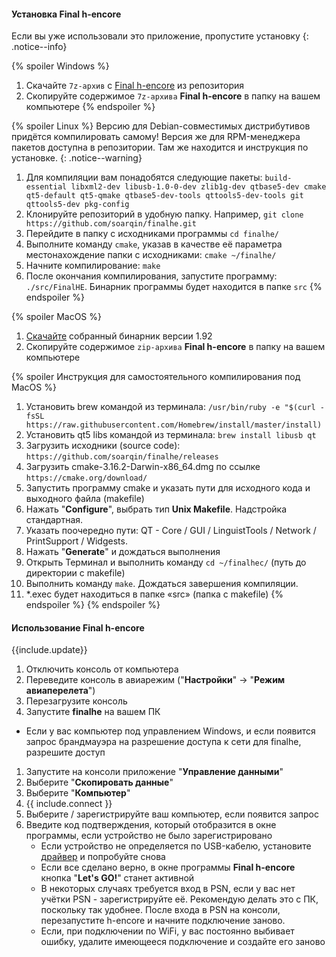 #### Установка Final h-encore
Если вы уже использовали это приложение, пропустите установку 
{: .notice--info}

{% spoiler Windows %}
1. Скачайте `7z-архив` с [Final h-encore](https://github.com/soarqin/finalhe/releases/latest) из репозитория 
1. Скопируйте содержимое `7z-архива` **Final h-encore** в папку на вашем компьютере
{% endspoiler %}

{% spoiler Linux %}
Версию для Debian-совместимых дистрибутивов придётся компилировать самому! Версия же для RPM-менеджера пакетов доступна в репозитории. Там же находится и инструкция по установке.
{: .notice--warning}

1. Для компиляции вам понадобятся следующие пакеты: `build-essential libxml2-dev libusb-1.0-0-dev zlib1g-dev qtbase5-dev cmake qt5-default qt5-qmake qtbase5-dev-tools qttools5-dev-tools git qttools5-dev pkg-config`
1. Клонируйте репозиторий в удобную папку. Например, `git clone https://github.com/soarqin/finalhe.git`
1. Перейдите в папку с исходниками программы `cd finalhe/`
1. Выполните команду `cmake`, указав в качестве её параметра местонахождение папки с исходниками: `cmake ~/finalhe/`
1. Начните компилирование: `make`
1. После окончания компилирования, запустите программу: `./src/FinalHE`. Бинарник программы будет находится в папке `src`
{% endspoiler %}

{% spoiler MacOS %}
1. [Скачайте](files/FinalHE_mac.zip) собранный бинарник версии 1.92 
1. Скопируйте содержимое `zip-архива` **Final h-encore** в папку на вашем компьютере

{% spoiler Инструкция для самостоятельного компилирования под MacOS %}
1. Установить brew командой из терминала: `/usr/bin/ruby -e "$(curl -fsSL https://raw.githubusercontent.com/Homebrew/install/master/install)`
1. Установить qt5 libs командой из терминала: `brew install libusb qt`
1. Загрузить исходники (source code): `https://github.com/soarqin/finalhe/releases`
1. Загрузить cmake-3.16.2-Darwin-x86_64.dmg по ссылке `https://cmake.org/download/`
1. Запустить программу cmake и указать пути для исходного кода и выходного файла (makefile)
1. Нажать "**Configure**", выбрать тип **Unix Makefile**. Надстройка стандартная.
1. Указать поочередно пути: QT - Core / GUI / LinguistTools / Network / PrintSupport / Widgests.
1. Нажать "**Generate**" и дождаться выполнения
1. Открыть Терминал и выполнить команду `cd ~/finalheс/` (путь до директории с makefile)
1. Выполнить команду `make`. Дождаться завершения компиляции.
1. *.exec будет находиться в папке «src» (папка с makefile)
{% endspoiler %}
{% endspoiler %}

#### Использование Final h-encore
{{include.update}}
1. Отключить консоль от компьютера
1. Переведите консоль в авиарежим ("**Настройки**" -> "**Режим авиаперелета**")
1. Перезагрузите консоль
1. Запустите **finalhe** на вашем ПК 
  + Если у вас компьютер под управлением Windows, и если появится запрос брандмауэра на разрешение доступа к сети для finalhe, разрешите доступ
1. Запустите на консоли приложение "**Управление данными**"
1. Выберите "**Скопировать данные**"
1. Выберите "**Компьютер**"
1. {{ include.connect }}
1. Выберите / зарегистрируйте ваш компьютер, если появится запрос
1. Введите код подтверждения, который отобразится в окне программы, если устройство не было зарегистрировано
   + Если устройство не определяется по USB-кабелю, установите [драйвер](https://github.com/soarqin/finalhe/releases/download/v1.3/QcmaDriver_winusb.exe) и попробуйте снова
   + Если все сделано верно, в окне программы **Final h-encore** кнопка "**Let's GO!**" станет активной
   + В некоторых случаях требуется вход в PSN, если у вас нет учётки PSN - зарегистрируйте её. Рекомендую делать это с ПК, поскольку так удобнее. После входа в PSN на консоли, перезапустите h-encore и начните подключение заново. 
   + Если, при подключении по WiFi, у вас постоянно выбивает ошибку, удалите имеющееся подключение и создайте его заново